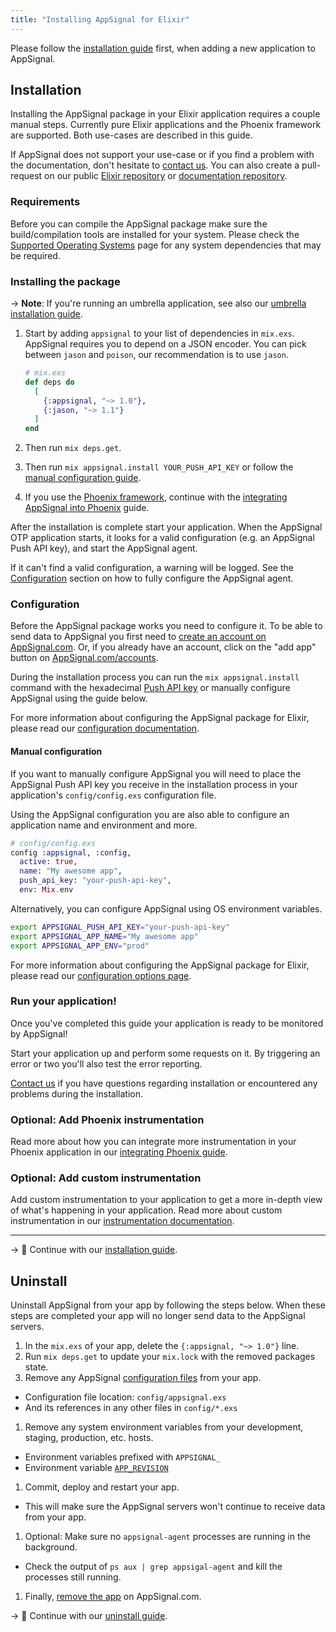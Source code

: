 ```yaml
---
title: "Installing AppSignal for Elixir"
---
```


Please follow the [installation guide](/guides/new-application.html) first, when adding a new application to AppSignal.

## Installation

Installing the AppSignal package in your Elixir application requires a couple manual steps. Currently pure Elixir applications and the Phoenix framework are supported. Both use-cases are described in this guide.

If AppSignal does not support your use-case or if you find a problem with the documentation, don't hesitate to [contact us][support]. You can also create a pull-request on our public [Elixir repository][elixir-repo] or [documentation repository][docs-repo].

### Requirements

Before you can compile the AppSignal package make sure the build/compilation tools are installed for your system. Please check the [Supported Operating Systems](/support/operating-systems.html) page for any system dependencies that may be required.

### Installing the package

-> **Note**: If you're running an umbrella application, see also our [umbrella installation guide](/elixir/installation/umbrella.html).

1. Start by adding `appsignal` to your list of dependencies in `mix.exs`.
   AppSignal requires you to depend on a JSON encoder. You can pick between
   `jason` and `poison`, our recommendation is to use `jason`.

    ```elixir
    # mix.exs
    def deps do
      [
        {:appsignal, "~> 1.0"},
        {:jason, "~> 1.1"}
      ]
    end
    ```

2. Then run `mix deps.get`.
3. Then run `mix appsignal.install YOUR_PUSH_API_KEY` or follow the [manual configuration guide](#configuration).
4. If you use the [Phoenix framework][phoenix], continue with the [integrating AppSignal into Phoenix](/elixir/integrations/phoenix.html) guide.

After the installation is complete start your application. When the AppSignal
OTP application starts, it looks for a valid configuration (e.g. an AppSignal
Push API key), and start the AppSignal agent.

If it can't find a valid configuration, a warning will be logged. See
the [Configuration](#configuration) section on how to fully configure the
AppSignal agent.

### Configuration

Before the AppSignal package works you need to configure it. To be able to send
data to AppSignal you first need to [create an account on
AppSignal.com](https://appsignal.com/users/sign_up). Or, if you already have an
account, click on the "add app" button on
[AppSignal.com/accounts](https://appsignal.com/accounts).

During the installation process you can run the `mix appsignal.install` command
with the hexadecimal [Push API key](/appsignal/terminology.html#push-api-key)
or manually configure AppSignal using the guide below.

For more information about configuring the AppSignal package for Elixir, please
read our [configuration documentation](/elixir/configuration/index.html).

#### Manual configuration

If you want to manually configure AppSignal you will need to place the
AppSignal Push API key you receive in the installation process in your
application's `config/config.exs` configuration file.

Using the AppSignal configuration you are also able to configure an application
name and environment and more.

```elixir
# config/config.exs
config :appsignal, :config,
  active: true,
  name: "My awesome app",
  push_api_key: "your-push-api-key",
  env: Mix.env
```

Alternatively, you can configure AppSignal using OS environment variables.

```sh
export APPSIGNAL_PUSH_API_KEY="your-push-api-key"
export APPSIGNAL_APP_NAME="My awesome app"
export APPSIGNAL_APP_ENV="prod"
```

For more information about configuring the AppSignal package for Elixir, please
read our [configuration options page](/elixir/configuration/index.html).

### Run your application!

Once you've completed this guide your application is ready to be monitored by
AppSignal!

Start your application up and perform some requests on it. By triggering an
error or two you'll also test the error reporting.

[Contact us][support] if you have questions regarding installation or
encountered any problems during the installation.

### Optional: Add Phoenix instrumentation

Read more about how you can integrate more instrumentation in your Phoenix
application in our [integrating Phoenix
guide](/elixir/integrations/phoenix.html).

### Optional: Add custom instrumentation

Add custom instrumentation to your application to get a more in-depth view of
what's happening in your application. Read more about custom instrumentation in
our [instrumentation documentation](/elixir/instrumentation/index.html).

---

-> 📖 Continue with our [installation guide](/guides/new-application.html).

## Uninstall

Uninstall AppSignal from your app by following the steps below. When these steps are completed your app will no longer send data to the AppSignal servers.

1. In the `mix.exs` of your app, delete the `{:appsignal, "~> 1.0"}` line.
1. Run `mix deps.get` to update your `mix.lock` with the removed packages state.
1. Remove any AppSignal [configuration files](/elixir/configuration/) from your app.
  - Configuration file location: `config/appsignal.exs`
  - And its references in any other files in `config/*.exs`
1. Remove any system environment variables from your development, staging, production, etc. hosts.
  - Environment variables prefixed with `APPSIGNAL_`
  - Environment variable [`APP_REVISION`](/elixir/configuration/options.html#option-revision)
1. Commit, deploy and restart your app.
  - This will make sure the AppSignal servers won't continue to receive data from your app.
1. Optional: Make sure no `appsignal-agent` processes are running in the background.
  - Check the output of `ps aux | grep appsigal-agent` and kill the processes still running.
1. Finally, [remove the app](/guides/application/deleting-applications.html) on AppSignal.com.

-> 📖 Continue with our [uninstall guide](/guides/application/deleting-applications.html).

[support]: mailto:support@appsignal.com
[elixir-repo]: https://github.com/appsignal/appsignal-elixir
[docs-repo]: https://github.com/appsignal/appsignal-docs
[phoenix]: http://www.phoenixframework.org/
